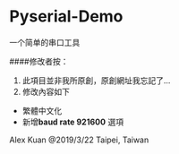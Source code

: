 # Pyserial-Demo

一个简单的串口工具

####修改者按：
1. 此項目並非我所原創，原創網址我忘記了...
2. 修改內容如下
- 繁體中文化
- 新增**baud rate 921600** 選項

Alex Kuan @2019/3/22 Taipei, Taiwan
